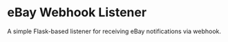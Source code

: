 # eBay Webhook Listener

A simple Flask-based listener for receiving eBay notifications via webhook.
